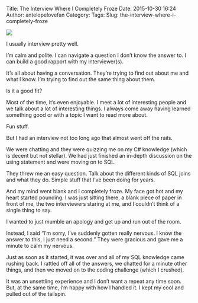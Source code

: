 Title: The Interview Where I Completely Froze
Date: 2015-10-30 16:24
Author: antelopelovefan
Category: 
Tags: 
Slug: the-interview-where-i-completely-froze

<img src="https://cdn-images-1.medium.com/max/2000/1*sxGv6dVZYEA2Pci92g_1Dg.jpeg"  />

I usually interview pretty well.

I’m calm and polite. I can navigate a question I don’t know the answer to. I can build a good rapport with my interviewer(s).

It’s all about having a conversation. They’re trying to find out about me and what I know. I’m trying to find out the same thing about them.

Is it a good fit?

Most of the time, it’s even enjoyable. I meet a lot of interesting people and we talk about a lot of interesting things. I always come away having learned something good or with a topic I want to read more about.

Fun stuff.

But I had an interview not too long ago that almost went off the rails.

We were chatting and they were quizzing me on my C# knowledge (which is decent but not stellar). We had just finished an in-depth discussion on the using statement and were moving on to SQL.

They threw me an easy question. Talk about the different kinds of SQL joins and what they do. Simple stuff that I’ve been doing for years.

And my mind went blank and I completely froze. My face got hot and my heart started pounding. I was just sitting there, a blank piece of paper in front of me, the two interviewers staring at me, and I couldn’t think of a single thing to say.

I wanted to just mumble an apology and get up and run out of the room.

Instead, I said “I’m sorry, I’ve suddenly gotten really nervous. I know the answer to this, I just need a second.” They were gracious and gave me a minute to calm my nervous.

Just as soon as it started, it was over and all of my SQL knowledge came rushing back. I rattled off all of the answers, we chatted for a minute other things, and then we moved on to the coding challenge (which I crushed).

It was an unsettling experience and I don’t want a repeat any time soon. But, at the same time, I’m happy with how I handled it. I kept my cool and pulled out of the tailspin.


